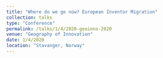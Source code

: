 ```yaml
---
title: "Where do we go now? European Inventor Migration"
collection: talks
type: "Conference"
permalink: /talks/1/4/2020-geoinno-2020
venue: "Geography of Innovation"
date: 1/4/2020
location: "Stavanger, Norway"
---
```

